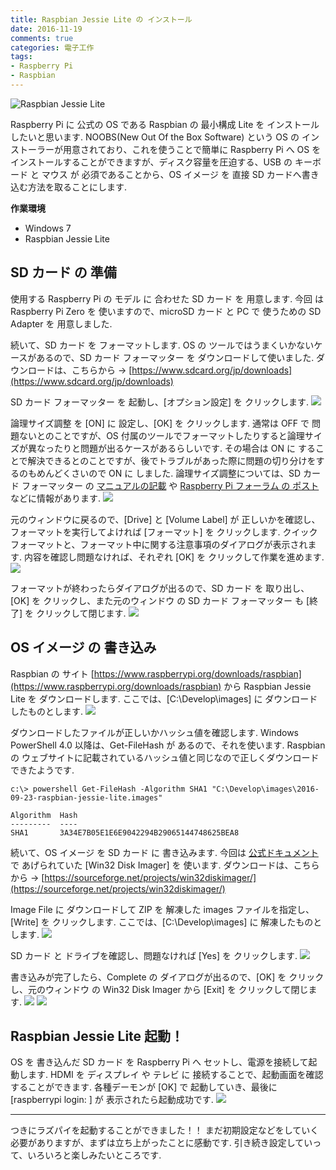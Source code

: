 ```yaml
---
title: Raspbian Jessie Lite の インストール
date: 2016-11-19
comments: true
categories: 電子工作
tags:
- Raspberry Pi
- Raspbian
---
```


![](/images/raspi/raspbian-jessie-lite/raspbian-jessie-lite.png "Raspbian Jessie Lite")

Raspberry Pi に 公式の OS である Raspbian の 最小構成 Lite を インストールしたいと思います.
NOOBS(New Out Of the Box Software) という OS の インストーラーが用意されており、これを使うことで簡単に Raspberry Pi へ OS を インストールすることができますが、ディスク容量を圧迫する、USB の キーボード と マウス が 必須であることから、OS イメージ を 直接 SD カードへ書き込む方法を取ることにします.

**作業環境**
- Windows 7
- Raspbian Jessie Lite


## SD カード の 準備
使用する Raspberry Pi の モデル に 合わせた SD カード を 用意します.
今回 は Raspberry Pi Zero を 使いますので、microSD カード と PC で 使うための SD Adapter を 用意しました.

続いて、SD カード を フォーマットします.
OS の ツールではうまくいかないケースがあるので、SD カード フォーマッター を ダウンロードして使いました.
ダウンロードは、こちらから → [https://www.sdcard.org/jp/downloads](https://www.sdcard.org/jp/downloads)

SD カード フォーマッター を 起動し、[オプション設定] を クリックします.
![](/images/raspi/raspbian-jessie-lite/01.png)

論理サイズ調整 を [ON] に 設定し、[OK] を クリックします.
通常は OFF で 問題ないとのことですが、OS 付属のツールでフォーマットしたりすると論理サイズが異なったりと問題が出るケースがあるらしいです. その場合は ON に することで解決できるとのことですが、後でトラブルがあった際に問題の切り分けをするのもめんどくさいので ON に しました.
論理サイズ調整については、SD カード フォーマッター の [マニュアルの記載](https://www.sdcard.org/jp/downloads/formatter_4/SDFormatter_4jp.pdf) や [Raspberry Pi フォーラム の ポスト](https://www.raspberrypi.org/forums/viewtopic.php?f=91&t=83372&p=651745#p677748) などに情報があります.
![](/images/raspi/raspbian-jessie-lite/02.png)

元のウィンドウに戻るので、[Drive] と [Volume Label] が 正しいかを確認し、フォーマットを実行してよければ [フォーマット] を クリックします.
クイックフォーマットと、フォーマット中に関する注意事項のダイアログが表示されます. 内容を確認し問題なければ、それぞれ [OK] を クリックして作業を進めます.
![](/images/raspi/raspbian-jessie-lite/03.png)

フォーマットが終わったらダイアログが出るので、SD カード を 取り出し、[OK] を クリックし、また元のウィンドウ の SD カード フォーマッター も [終了] を クリックして閉じます.
![](/images/raspi/raspbian-jessie-lite/04.png)


## OS イメージ の 書き込み
Raspbian の サイト [https://www.raspberrypi.org/downloads/raspbian](https://www.raspberrypi.org/downloads/raspbian) から Raspbian Jessie Lite を ダウンロードします.
ここでは、[C:\Develop\images] に ダウンロードしたものとします.
![](/images/raspi/raspbian-jessie-lite/05.png)

ダウンロードしたファイルが正しいかハッシュ値を確認します.
Windows PowerShell 4.0 以降は、Get-FileHash が あるので、それを使います.
Raspbian の ウェブサイトに記載されているハッシュ値と同じなので正しくダウンロードできたようです.
```
c:\> powershell Get-FileHash -Algorithm SHA1 "C:\Develop\images\2016-09-23-raspbian-jessie-lite.images"

Algorithm  Hash
---------  ----
SHA1       3A34E7B05E1E6E9042294B29065144748625BEA8
```

続いて、OS イメージ を SD カード に 書き込みます.
今回は [公式ドキュメント](https://www.raspberrypi.org/documentation/installation/installing-images/windows.md) で あげられていた [Win32 Disk Imager] を 使います.
ダウンロードは、こちらから → [https://sourceforge.net/projects/win32diskimager/](https://sourceforge.net/projects/win32diskimager/)

Image File に ダウンロードして ZIP を 解凍した images ファイルを指定し、[Write] を クリックします.
ここでは、[C:\Develop\images] に 解凍したものとします.
![](/images/raspi/raspbian-jessie-lite/06.png)

SD カード と ドライブを確認し、問題なければ [Yes] を クリックします.
![](/images/raspi/raspbian-jessie-lite/07.png)

書き込みが完了したら、Complete の ダイアログが出るので、[OK] を クリックし、元のウィンドウ の Win32 Disk Imager から [Exit] を クリックして閉じます.
![](/images/raspi/raspbian-jessie-lite/08.png)
![](/images/raspi/raspbian-jessie-lite/09.png)


## Raspbian Jessie Lite 起動！
OS を 書き込んだ SD カード を Raspberry Pi へ セットし、電源を接続して起動します.
HDMI を ディスプレイ や テレビ に 接続することで、起動画面を確認することができます.
各種デーモンが [OK] で 起動していき、最後に [raspberrypi login: ] が 表示されたら起動成功です.
![](/images/raspi/raspbian-jessie-lite/10.png)



- - - -
つきにラズパイを起動することができました！！
まだ初期設定などをしていく必要がありますが、まずは立ち上がったことに感動です. 引き続き設定していって、いろいろと楽しみたいところです.
